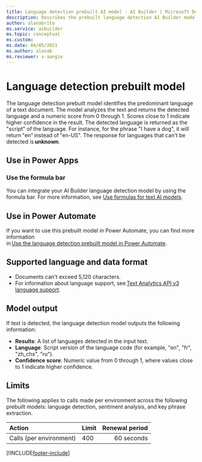 ```yaml
---
title: Language detection prebuilt AI model - AI Builder | Microsoft Docs
description: Describes the prebuilt language detection AI Builder model.
author: alanabrito
ms.service: aibuilder
ms.topic: conceptual
ms.custom: 
ms.date: 04/05/2021
ms.author: alanab
ms.reviewer: v-aangie
---
```


# Language detection prebuilt model

The language detection prebuilt model identifies the predominant language of a text document. The model analyzes the text and returns the detected language and a numeric score from 0 through 1. Scores close to 1 indicate higher confidence in the result. The detected language is returned as the "script" of the language. For instance, for the phrase "I have a dog", it will return "en" instead of "en-US". The response for languages that can't be detected is **unknown**.

## Use in Power Apps

### Use the formula bar

You can integrate your AI Builder language detection model by using the formula bar. For more information, see [Use formulas for text AI models](formula-bar.md#language-detection).

## Use in Power Automate

If you want to use this prebuilt model in Power Automate, you can find more information in [Use the language detection prebuilt model in Power Automate](flow-language-detection.md).

## Supported language and data format

- Documents can't exceed 5,120 characters.
- For information about language support, see [Text Analytics API v3 language support](/azure/cognitive-services/text-analytics/language-support?tabs=language-detection).

## Model output

If text is detected, the language detection model outputs the following information:

- **Results**: A list of languages detected in the input text.
- **Language**: Script version of the language code (for example, "en", "fr", "zh_chs", "ru").
- **Confidence score**: Numeric value from 0 through 1, where values close to 1 indicate higher confidence.

## Limits

The following applies to calls made per environment across the following prebuilt models: language detection, sentiment analysis, and key phrase extraction.

|**Action**|**Limit**|**Renewal period**|
|:-----|:-----|-----:|
|Calls (per environment)|400|60 seconds|


[!INCLUDE[footer-include](includes/footer-banner.md)]

